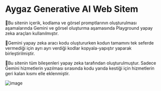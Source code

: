 # Aygaz Generative AI Web Sitem
🔶Bu sitenin içerik, kodlama ve görsel promptlarının oluşturulması aşamalarında Gemini ve görsel oluşturma aşamasında Playground yapay zeka araçları kullanılmıştır.

🔶Gemini yapay zeka aracı kodu oluştururken kodun tamamını tek seferde vermediği için ayrı ayrı verdiği kodlar kopyala-yapıştır yaparak birleştirilmiştir.

🔶Bu sitenin tüm bileşenleri yapay zeka tarafından oluşturulmuştur. Sadece Gemini hizmetlerin yazılması sırasında kodu yarıda kestiği için hizmetlerin geri kalan kısmı elle eklenmiştir.

![image](https://github.com/onermburak/bmo_aygaz_generative_ai_my_website/assets/69394518/ed72cd77-33e6-4f7a-81b1-79b38171e0ef)
